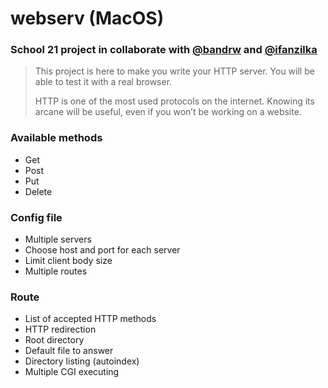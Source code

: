 # webserv (MacOS)

### School 21 project in collaborate with [@bandrw](https://github.com/bandrw) and [@ifanzilka](https://github.com/ifanzilka)

> This project is here to make you write your HTTP server. You will be able to test it with a real browser.
> 
> HTTP is one of the most used protocols on the internet. Knowing its arcane will be useful, even if you won’t be working on a website.

### Available methods

- Get
- Post
- Put
- Delete


### Config file

- Multiple servers
- Choose host and port for each server
- Limit client body size
- Multiple routes

### Route

- List of accepted HTTP methods
- HTTP redirection
- Root directory
- Default file to answer
- Directory listing (autoindex)
- Multiple CGI executing
